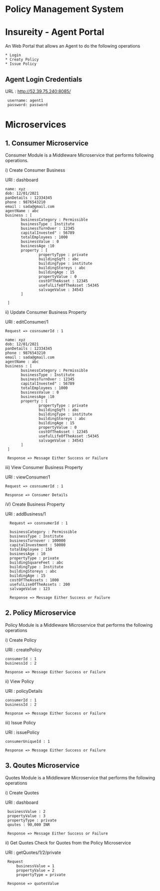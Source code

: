 # Policy Management System

# Insureity - Agent Portal 
An Web Portal that allows an Agent to do the following operations

    * Login
    * Creaty Policy
    * Issue Policy

## Agent Login Credentials

   URL : http://52.39.75.240:8085/

     username: agent1
     password: password


# Microservices

## 1. Consumer Microservice
Consumer Module is a Middleware Microservice that performs following operations.

i) Create Consumer Business
  
  URI : dashboard
  
    name: xyz
    dob: 12/01/2021
    panDetails : 12334345
    phone : 9876543210
    email : sada@gmail.com
    agentName : abc
    business : [
           businessCategory : Permissible 
           businessType : Institute 
           businessTurnOver : 12345
           capitalInvested" : 56789
           totalEmployees : 1000
           businessValue : 0
           businessAge :10
           property : [
                   propertyType : private
                   buildingSqft : abc
                   buildingType : institute
                   buildingStoreys : abc
                   buildingAge : 15
                   propertyValue : 0
                   costOfTheAsset : 12345
                   usefulLifeOfTheAsset :54345
                   salvageValue : 34543
           ]

     ]

ii) Update Consumer Business Property

  URI : editConsumer/1

    Request => cosnsumerId : 1
      
    name: xyz
    dob: 12/01/2021
    panDetails : 12334345
    phone : 9876543210
    email : sada@gmail.com
    agentName : abc
    business : [
           businessCategory : Permissible 
           businessType : Institute 
           businessTurnOver : 12345
           capitalInvested" : 56789
           totalEmployees : 1000
           businessValue : 0
           businessAge :10
           property : [
                   propertyType : private
                   buildingSqft : abc
                   buildingType : institute
                   buildingStoreys : abc
                   buildingAge : 15
                   propertyValue : 0
                   costOfTheAsset : 12345
                   usefulLifeOfTheAsset :54345
                   salvageValue : 34543
           ]
     ]
     
     Response => Message Either Success or Failure

iii) View Consumer Business Property

  URI :  viewConsumer/1
  
    Request => cosnsumerId : 1
  
    Response => Consumer Details

  
iV) Create Business Property 

  URI : addBusiness/1
  
      Request => cosnsumerId : 1
  
      businessCategory : Permissible
      businessType : Institute
      businessTurnover : 100000
      capitalInvestment : 50000
      totalEmployee : 150
      businessAge : 10
      propertyType : private
      buildingSquareFeet : abc
      buildingType : Institute
      buildingStoreys : abc
      buildingAge : 15
      costOfTheAssets : 1000
      usefulLiseOfTheAssets : 200
      salvageValue : 123
      
      Response => Message Either Success or Failure
  
## 2. Policy Microservice
Policy Module is a Middleware Microservice that performs the following operations

i) Create Policy

  URI : createPolicy
    
    consumerId : 1
    businessId : 2
    
    Response => Message Either Success or Failure

ii) View Policy 

  URI : policyDetails
    
    consumerId : 1
    businessId : 2
    
    Response => Message Either Success or Failure
    
iii) Issue Policy 

  URI : issuePolicy

    consumerUniqueId : 1
    
    Response => Message Either Success or Failure

## 3. Qoutes Microservice
  Quotes Module is a Middleware Microservice that performs the following operations

i) Create Quotes

  URI : dashboard
  
     businessValue : 2
     propertyValue : 3
     propertyType : private
     qoutes : 90,000 INR
     
     Response => Message Either Success or Failure

ii) Get Quotes 
Check for Quotes from the Policy Microservice

  URI : getQuotes/1/2/private
   
     Request
         businessValue = 1
         propertyValue = 2
         propertyType = private
         
     Response => quotesValue

